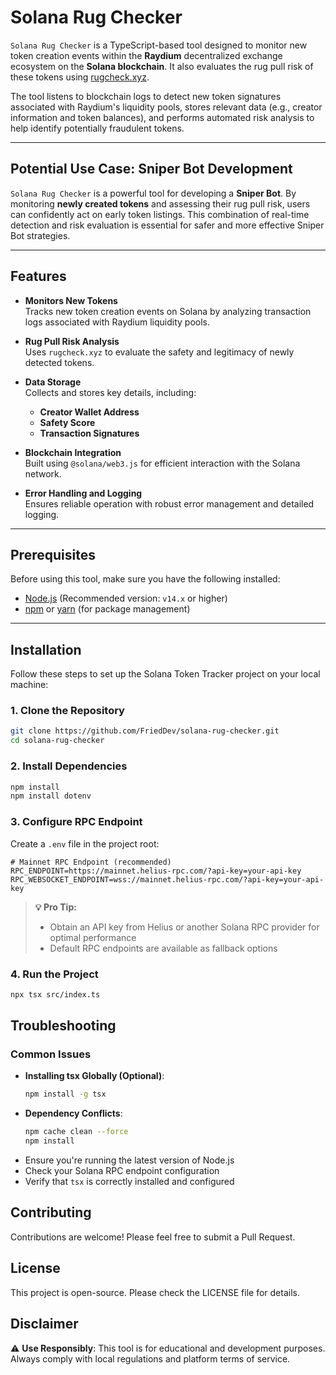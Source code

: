 # Solana Rug Checker  

`Solana Rug Checker` is a TypeScript-based tool designed to monitor new token creation events within the **Raydium** decentralized exchange ecosystem on the **Solana blockchain**. It also evaluates the rug pull risk of these tokens using [rugcheck.xyz](https://rugcheck.xyz).  

The tool listens to blockchain logs to detect new token signatures associated with Raydium's liquidity pools, stores relevant data (e.g., creator information and token balances), and performs automated risk analysis to help identify potentially fraudulent tokens.  

---

## Potential Use Case: Sniper Bot Development  

`Solana Rug Checker` is a powerful tool for developing a **Sniper Bot**. By monitoring **newly created tokens** and assessing their rug pull risk, users can confidently act on early token listings. This combination of real-time detection and risk evaluation is essential for safer and more effective Sniper Bot strategies.  

---

## Features  

- **Monitors New Tokens**  
  Tracks new token creation events on Solana by analyzing transaction logs associated with Raydium liquidity pools.  

- **Rug Pull Risk Analysis**  
  Uses `rugcheck.xyz` to evaluate the safety and legitimacy of newly detected tokens.  

- **Data Storage**  
  Collects and stores key details, including:  
  - **Creator Wallet Address**  
  - **Safety Score**  
  - **Transaction Signatures**  

- **Blockchain Integration**  
  Built using `@solana/web3.js` for efficient interaction with the Solana network.  

- **Error Handling and Logging**  
  Ensures reliable operation with robust error management and detailed logging.  

---

## Prerequisites

Before using this tool, make sure you have the following installed:

- [Node.js](https://nodejs.org/) (Recommended version: `v14.x` or higher)
- [npm](https://www.npmjs.com/) or [yarn](https://yarnpkg.com/) (for package management)

---

## Installation

Follow these steps to set up the Solana Token Tracker project on your local machine:

### 1. Clone the Repository
   ```bash
   git clone https://github.com/FriedDev/solana-rug-checker.git
   cd solana-rug-checker
   ```

### 2. Install Dependencies
```bash
npm install
npm install dotenv
```

### 3. Configure RPC Endpoint
Create a `.env` file in the project root:
```env
# Mainnet RPC Endpoint (recommended)
RPC_ENDPOINT=https://mainnet.helius-rpc.com/?api-key=your-api-key
RPC_WEBSOCKET_ENDPOINT=wss://mainnet.helius-rpc.com/?api-key=your-api-key
```

> **💡 Pro Tip:** 
> - Obtain an API key from Helius or another Solana RPC provider for optimal performance
> - Default RPC endpoints are available as fallback options

### 4. Run the Project
```bash
npx tsx src/index.ts
```

## Troubleshooting

### Common Issues
- **Installing tsx Globally (Optional)**:
  ```bash
  npm install -g tsx
  ```
- **Dependency Conflicts**: 
  ```bash
  npm cache clean --force
  npm install
  ```
- Ensure you're running the latest version of Node.js
- Check your Solana RPC endpoint configuration
- Verify that `tsx` is correctly installed and configured

## Contributing

Contributions are welcome! Please feel free to submit a Pull Request.

## License

This project is open-source. Please check the LICENSE file for details.

## Disclaimer

⚠️ **Use Responsibly**: This tool is for educational and development purposes. Always comply with local regulations and platform terms of service.
